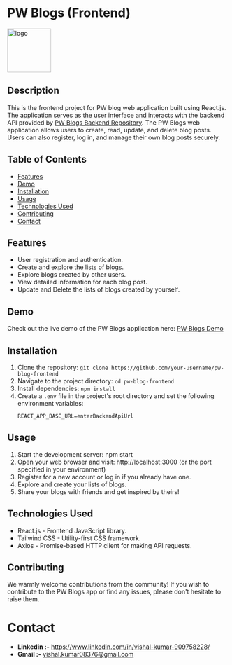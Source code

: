 # PW Blogs (Frontend)

<img src="https://pwblog.vercel.app/logo192.png" alt="logo" width="100" height="100" />

## Description

This is the frontend project for PW blog web application built using React.js. The application serves as the user interface and interacts with the backend API provided by [PW Blogs Backend Repository](https://github.com/vishal-kumaar/pw-blog-backend). The PW Blogs web application allows users to create, read, update, and delete blog posts. Users can also register, log in, and manage their own blog posts securely.

## Table of Contents

- [Features](#features)
- [Demo](#demo)
- [Installation](#installation)
- [Usage](#usage)
- [Technologies Used](#technologies-used)
- [Contributing](#contributing)
- [Contact](#contact)

## Features

- User registration and authentication.
- Create and explore the lists of blogs.
- Explore blogs created by other users.
- View detailed information for each blog post.
- Update and Delete the lists of blogs created by yourself.

## Demo

Check out the live demo of the PW Blogs application here: [PW Blogs Demo](https://pwblog.vercel.app/)

## Installation

1. Clone the repository: `git clone https://github.com/your-username/pw-blog-frontend`
2. Navigate to the project directory: `cd pw-blog-frontend`
3. Install dependencies: `npm install`
4. Create a `.env` file in the project's root directory and set the following environment variables:
   ```plaintext
   REACT_APP_BASE_URL=enterBackendApiUrl
   ```

## Usage

1. Start the development server: npm start
2. Open your web browser and visit: http://localhost:3000 (or the port specified in your environment)
3. Register for a new account or log in if you already have one.
4. Explore and create your lists of blogs.
5. Share your blogs with friends and get inspired by theirs!

## Technologies Used

- React.js - Frontend JavaScript library.
- Tailwind CSS - Utility-first CSS framework.
- Axios - Promise-based HTTP client for making API requests.

## Contributing

We warmly welcome contributions from the community! If you wish to contribute to the PW Blogs app or find any issues, please don't hesitate to raise them.

# Contact

- **Linkedin :-** https://www.linkedin.com/in/vishal-kumar-909758228/
- **Gmail :-** vishal.kumar08376@gmail.com
